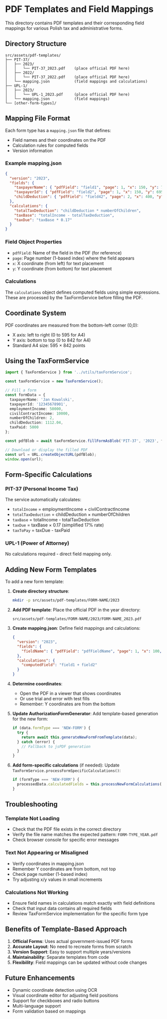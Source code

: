 # PDF Templates and Field Mappings

This directory contains PDF templates and their corresponding field mappings for various Polish tax and administrative forms.

## Directory Structure

```
src/assets/pdf-templates/
├── PIT-37/
│   ├── 2023/
│   │   └── PIT-37_2023.pdf    (place official PDF here)
│   ├── 2022/
│   │   └── PIT-37_2022.pdf    (place official PDF here)
│   └── mapping.json           (field mappings and calculations)
├── UPL-1/
│   ├── 2023/
│   │   └── UPL-1_2023.pdf     (place official PDF here)
│   └── mapping.json           (field mappings)
└── [other-form-types]/
```

## Mapping File Format

Each form type has a `mapping.json` file that defines:
- Field names and their coordinates on the PDF
- Calculation rules for computed fields
- Version information

### Example mapping.json

```json
{
  "version": "2023",
  "fields": {
    "taxpayerName": { "pdfField": "field1", "page": 1, "x": 150, "y": 720 },
    "taxpayerId": { "pdfField": "field2", "page": 1, "x": 150, "y": 695 },
    "childDeduction": { "pdfField": "field42", "page": 2, "x": 400, "y": 500 }
  },
  "calculations": {
    "totalTaxDeduction": "childDeduction * numberOfChildren",
    "taxBase": "totalIncome - totalTaxDeduction",
    "taxDue": "taxBase * 0.17"
  }
}
```

### Field Object Properties

- `pdfField`: Name of the field in the PDF (for reference)
- `page`: Page number (1-based index) where the field appears
- `x`: X coordinate (from left) for text placement
- `y`: Y coordinate (from bottom) for text placement

### Calculations

The `calculations` object defines computed fields using simple expressions.
These are processed by the TaxFormService before filling the PDF.

## Coordinate System

PDF coordinates are measured from the bottom-left corner (0,0):
- X axis: left to right (0 to 595 for A4)
- Y axis: bottom to top (0 to 842 for A4)
- Standard A4 size: 595 × 842 points

## Using the TaxFormService

```typescript
import { TaxFormService } from '../utils/taxFormService';

const taxFormService = new TaxFormService();

// Fill a form
const formData = {
  taxpayerName: 'Jan Kowalski',
  taxpayerId: '12345678901',
  employmentIncome: 50000,
  civilContractIncome: 10000,
  numberOfChildren: 2,
  childDeduction: 1112.04,
  taxPaid: 5000
};

const pdfBlob = await taxFormService.fillFormAsBlob('PIT-37', '2023', formData);

// Download or display the filled PDF
const url = URL.createObjectURL(pdfBlob);
window.open(url);
```

## Form-Specific Calculations

### PIT-37 (Personal Income Tax)

The service automatically calculates:
- `totalIncome` = employmentIncome + civilContractIncome
- `totalTaxDeduction` = childDeduction × numberOfChildren
- `taxBase` = totalIncome - totalTaxDeduction
- `taxDue` = taxBase × 0.17 (simplified 17% rate)
- `taxToPay` = taxDue - taxPaid

### UPL-1 (Power of Attorney)

No calculations required - direct field mapping only.

## Adding New Form Templates

To add a new form template:

1. **Create directory structure**:
   ```bash
   mkdir -p src/assets/pdf-templates/FORM-NAME/2023
   ```

2. **Add PDF template**:
   Place the official PDF in the year directory:
   ```
   src/assets/pdf-templates/FORM-NAME/2023/FORM-NAME_2023.pdf
   ```

3. **Create mapping.json**:
   Define field mappings and calculations:
   ```json
   {
     "version": "2023",
     "fields": {
       "fieldName": { "pdfField": "pdfFieldName", "page": 1, "x": 100, "y": 700 }
     },
     "calculations": {
       "computedField": "field1 + field2"
     }
   }
   ```

4. **Determine coordinates**:
   - Open the PDF in a viewer that shows coordinates
   - Or use trial and error with test fills
   - Remember: Y coordinates are from the bottom

5. **Update AuthorizationFormGenerator**:
   Add template-based generation for the new form:
   ```typescript
   if (data.formType === 'NEW-FORM') {
     try {
       return await this.generateNewFormFromTemplate(data);
     } catch (error) {
       // Fallback to jsPDF generation
     }
   }
   ```

6. **Add form-specific calculations** (if needed):
   Update `TaxFormService.processFormSpecificCalculations()`:
   ```typescript
   if (formType === 'NEW-FORM') {
     processedData.calculatedFields = this.processNewFormCalculations(data, mappings);
   }
   ```

## Troubleshooting

### Template Not Loading
- Check that the PDF file exists in the correct directory
- Verify the file name matches the expected pattern: `FORM-TYPE_YEAR.pdf`
- Check browser console for specific error messages

### Text Not Appearing or Misaligned
- Verify coordinates in mapping.json
- Remember Y coordinates are from bottom, not top
- Check page number (1-based index)
- Try adjusting x/y values in small increments

### Calculations Not Working
- Ensure field names in calculations match exactly with field definitions
- Check that input data contains all required fields
- Review TaxFormService implementation for the specific form type

## Benefits of Template-Based Approach

1. **Official Forms**: Uses actual government-issued PDF forms
2. **Accurate Layout**: No need to recreate forms from scratch
3. **Version Support**: Easy to support multiple years/versions
4. **Maintainability**: Separate templates from code
5. **Flexibility**: Field mappings can be updated without code changes

## Future Enhancements

- Dynamic coordinate detection using OCR
- Visual coordinate editor for adjusting field positions
- Support for checkboxes and radio buttons
- Multi-language support
- Form validation based on mappings
